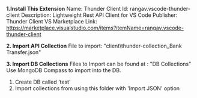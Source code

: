 **1.Install This Extension**
Name: Thunder Client
Id: rangav.vscode-thunder-client
Description: Lightweight Rest API Client for VS Code
Publisher: Thunder Client
VS Marketplace Link: https://marketplace.visualstudio.com/items?itemName=rangav.vscode-thunder-client

**2. Import API Collection**
File to import: "client\thunder-collection_Bank Transfer.json"

**3. Import DB Collections**
Files to Import can be found at : "DB Collections"
Use MongoDB Compass to import into the DB. 
1. Create DB called 'test'
2. Import collections from using this folder with 'Import JSON' option 